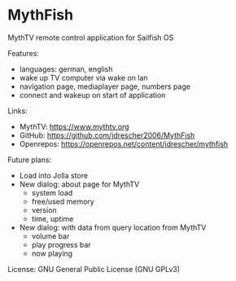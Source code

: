 # MythFish
MythTV remote control application for Sailfish OS

Features:
- languages: german, english
- wake up TV computer via wake on lan
- navigation page, mediaplayer page, numbers page
- connect and wakeup on start of application

Links:
- MythTV: https://www.mythtv.org
- GitHub: https://github.com/jdrescher2006/MythFish
- Openrepos: https://openrepos.net/content/jdrescher/mythfish


Future plans:
- Load into Jolla store
- New dialog: about page for MythTV
	- system load
	- free/used memory
	- version
	- time, uptime
- New dialog: with data from query location from MythTV 
	- volume bar
	- play progress bar
	- now playing 

License:
GNU General Public License (GNU GPLv3)

